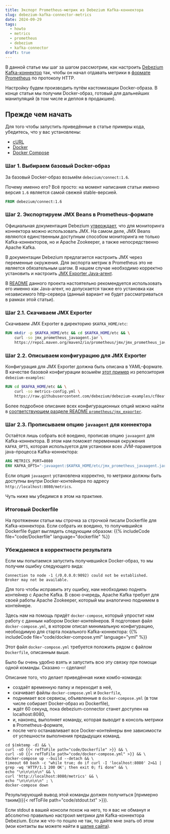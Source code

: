 ```yaml
---
title: Экспорт Prometheus-метрик из Debezium Kafka-коннектора
slug: debezium-kafka-connector-metrics
date: 2024-09-29
tags:
  - howto
  - metrics
  - prometheus
  - debezium
  - kafka-connector
draft: true
---
```


В данной статье мы шаг за шагом рассмотрим, как настроить [Debezium Kafka-коннектор][debezium]
так, чтобы он начал отдавать метрики в [формате Prometheus][prom-format] по протоколу HTTP.

Настройку будем производить путём кастомизации Docker-образа. В конце статьи мы получим 
Docker-образ, готовый для дальнейших манипуляций (в том числе и деплоя в продакшен).

<!--more-->

## Прежде чем начать
Для того чтобы запустить приведённые в статье примеры кода, убедитесь, что у вас установлены:
* [cURL][curl]
* [Docker][docker]
* [Docker Compose][docker-compose]

### Шаг 1. Выбираем базовый Docker-образ
За базовый Docker-образ возьмём `debezium/connect:1.6`.

Почему именно его? Всё просто: на момент написания статьи именно версия `1.6` является самой
свежей stable-версией.

```dockerfile
FROM debezium/connect:1.6
```

### Шаг 2. Экспортируем JMX Beans в Prometheus-формате
Официальная документация Debezium [утверждает][debezium-monitoring], что для мониторинга коннектора
можно использовать JMX. На самом деле, JMX Beans являются единственным доступным способом
мониторинга не только Kafka-коннекторов, но и Apache Zookeeper, а также непосредственно
Apache Kafka.

В документации Debezium предлагается настроить JMX через переменные окружения. Для экспорта метрик
в Prometheus это не является обязательным шагом. В нашем случае необходимо корректно установить и
настроить [JMX Exporter Java-агент][jmx-exporter].

В [README][jmx-exporter-readme] данного проекта настоятельно рекомендуется использовать его именно 
как Java-агент, но допускается также его установка как независимого http-сервера
(данный вариант не будет рассматриваться в рамках этой статьи).

### Шаг 2.1. Скачиваем JMX Exporter
Скачиваем JMX Exporter в директорию `$KAFKA_HOME/etc`:
```dockerfile
RUN mkdir -p $KAFKA_HOME/etc && cd $KAFKA_HOME/etc && \
    curl -so jmx_prometheus_javaagent.jar \
    https://repo1.maven.org/maven2/io/prometheus/jmx/jmx_prometheus_javaagent/0.16.1/jmx_prometheus_javaagent-0.16.1.jar
```

### Шаг 2.2. Описываем конфигурацию для JMX Exporter
Конфигурация для JMX Exporter должна быть описана в YAML-формате. В качестве базовой конфигурации
возьмём [этот пример][jmx-exporter-config-example] из репозитория `debezium-examples`:
```dockerfile
RUN cd $KAFKA_HOME/etc && \
    curl -so metrics-config.yml \
    https://raw.githubusercontent.com/debezium/debezium-examples/cf8eaf05f3259dc51c2f9316f6c14a3b39b185fb/monitoring/debezium-jmx-exporter/config.yml
```

Более подробное описание всех конфигурационных опций можно найти в [соответствующем разделе README
`prometheus/jmx_exporter`][jmx-exporter-config-readme].

### Шаг 2.3. Прописываем опцию `javaagent` для коннектора
Остаётся лишь собрать всё воедино, прописав опцию `javaagent` для Kafka-коннектора.
В этом нам поможет переменная окружения `KAFKA_OPTS`, которая используется для установки всех
JVM-параметров java-процесса Kafka-коннектора:
```dockerfile
ARG METRICS_PORT=8080
ENV KAFKA_OPTS="-javaagent:$KAFKA_HOME/etc/jmx_prometheus_javaagent.jar=$METRICS_PORT:$KAFKA_HOME/etc/metrics-config.yml"
```

Если опция `javaagent` установлена корректно, то метрики должны быть доступны внутри
Docker-контейнера по адресу `http://localhost:8080/metrics`.

Чуть ниже мы убедимся в этом на практике.


### Итоговый Dockerfile
На протяжении статьи мы строчка за строчкой писали Dockerfile для Kafka-коннектора.
Если собрать их воедино, то получившийся Dockerfile будет выглядеть следующим образом:
{{% includeCode file="code/Dockerfile" language="dockerfile" %}}


### Убеждаемся в корректности результата

Если мы попытаемся запустить получившийся Docker-образ, то мы получим ошибку следующего вида:
```text
Connection to node -1 (/0.0.0.0:9092) could not be established.
Broker may not be available.
```

Для того чтобы исправить эту ошибку, нам необходимо поднять контейнер с Apache Kafka.
В свою очередь, Apache Kafka требует для своей работы Apache Zookeeper, который мы аналогично
поднимем в контейнере.

Здесь нам на помощь придёт `docker-compose`, который упростит нам работу с данным набором 
Docker-контейнеров. Я подготовил файл `docker-compose.yml`, в котором описал минимальную
конфигурацию, необходимую для старта локального Kafka-коннектора:
{{% includeCode file="code/docker-compose.yml" language="yml" %}}

Этот файл `docker-compose.yml` требуется положить рядом с файлом `Dockerfile`, описанным выше.

Было бы очень удобно взять и запустить всю эту связку при помощи одной команды. Сказано -- сделано!

Описание того, что делает приведённая ниже комбо-команда:
* создаёт временную папку и переходит в неё,
* скачивает файлы `docker-compose.yml` и `Dockerfile`,
* поднимает все сервисы, объявленные в `docker-compose.yml`
  (в том числе собирает Docker-образ из Dockerfile),
* ждёт 60 секунд, пока debezium-connector станет доступен на localhost:8080,
* и, наконец, выполняет команду, которая выводит в консоль метрики в Prometheus-формате,
* после чего останавливает все Docker-контейнеры вне зависимости от успешности выполнения предыдущих
  команд.

```shell
cd $(mktemp -d) && \
curl -sO {{< refToFile path="code/Dockerfile" >}} && \
curl -sO {{< refToFile path="code/docker-compose.yml" >}} && \
docker-compose up --build --detach && \
timeout 60 bash -c "while true; do if curl -I 'localhost:8080' 2>&1 | grep -wq 'HTTP/1.1 200 OK'; then exit 0; fi done" && \
echo "\n\n\n\n\n" && \
curl 'http://localhost:8080/metrics' && \
echo "\n\n\n\n\n" ; \
docker-compose down
```


Результирующий вывод этой команды должен получиться 
[примерно таким]({{< refToFile path="code/stdout.txt" >}}).

Если stdout в вашей консоли похож на него, то я вас не обманул и абсолютно правильно настроил
метрики для Kafka-коннектора Debezium. Если же что-то пошло не так, то дайте мне знать об этом 
(мои контакты вы можете найти в [шапке сайта](#social-icons)).



[prom-format]: https://prometheus.io/docs/instrumenting/exposition_formats/
[debezium]: https://debezium.io/
[debezium-monitoring]: https://debezium.io/documentation/reference/1.6/operations/monitoring.html
[jmx-exporter]: https://github.com/prometheus/jmx_exporter
[jmx-exporter-readme]: https://github.com/prometheus/jmx_exporter/blob/master/README.md
[jmx-exporter-config-example]: https://github.com/debezium/debezium-examples/blob/cf8eaf05f3259dc51c2f9316f6c14a3b39b185fb/monitoring/debezium-jmx-exporter/config.yml
[jmx-exporter-config-readme]: https://github.com/prometheus/jmx_exporter/blob/ea03179c8691d5220813402fb29901d3c61a7c48/README.md#configuration
[curl]: https://curl.se/download.html
[docker]: https://docs.docker.com/engine/install/
[docker-compose]: https://docs.docker.com/compose/install/
[wait-for-it-sh]: https://github.com/vishnubob/wait-for-it
